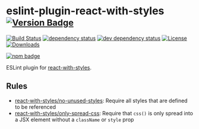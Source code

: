 # eslint-plugin-react-with-styles <sup>[![Version Badge][npm-version-svg]][package-url]</sup>

[![Build Status][travis-svg]][travis-url]
[![dependency status][deps-svg]][deps-url]
[![dev dependency status][dev-deps-svg]][dev-deps-url]
[![License][license-image]][license-url]
[![Downloads][downloads-image]][downloads-url]

[![npm badge][npm-badge-png]][package-url]

ESLint plugin for [react-with-styles][react-with-styles].

## Rules

- [react-with-styles/no-unused-styles](docs/rules/no-unused-styles.md): Require all styles that are defined to be referenced
- [react-with-styles/only-spread-css](docs/rules/only-spread-css.md): Require that `css()` is only spread into a JSX element without a `className` or `style` prop

[package-url]: https://npmjs.org/package/eslint-plugin-react-with-styles
[npm-version-svg]: http://versionbadg.es/airbnb/eslint-plugin-react-with-styles.svg
[travis-svg]: https://travis-ci.org/airbnb/eslint-plugin-react-with-styles.svg
[travis-url]: https://travis-ci.org/airbnb/eslint-plugin-react-with-styles
[deps-svg]: https://david-dm.org/airbnb/eslint-plugin-react-with-styles.svg
[deps-url]: https://david-dm.org/airbnb/eslint-plugin-react-with-styles
[dev-deps-svg]: https://david-dm.org/airbnb/eslint-plugin-react-with-styles/dev-status.svg
[dev-deps-url]: https://david-dm.org/airbnb/eslint-plugin-react-with-styles#info=devDependencies
[npm-badge-png]: https://nodei.co/npm/eslint-plugin-react-with-styles.png?downloads=true&stars=true
[license-image]: http://img.shields.io/npm/l/eslint-plugin-react-with-styles.svg
[license-url]: LICENSE
[downloads-image]: http://img.shields.io/npm/dm/eslint-plugin-react-with-styles.svg
[downloads-url]: http://npm-stat.com/charts.html?package=eslint-plugin-react-with-styles

[react-with-styles]: https://github.com/airbnb/react-with-styles
